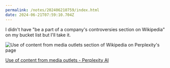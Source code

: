 ```yaml
---
permalink: /notes/202406210759/index.html
date: 2024-06-21T07:59:10.704Z
---
```


I didn't have "be a part of a company's controversies section on Wikipedia" on my bucket list but I'll take it.

![Use of content from media outlets section of Wikipedia on Perplexity's page](https://cdn.rknight.me/site/perplexity-wikipedia.jpg)

[Use of content from media outlets - Perplexity AI](https://en.wikipedia.org/wiki/Perplexity.ai#Use_of_content_from_media_outlets)
